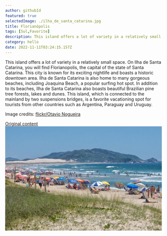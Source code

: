 ```yaml
---
author: githubId
featured: true
selectedImage: ./ilha_de_santa_catarina.jpg
title: Florianópolis
tags: [Sul,Favorite]
description: This island offers a lot of variety in a relatively small space.
category: hello
date: 2022-11-11T03:24:15.157Z
---
```


This island offers a lot of variety in a relatively small space. On Ilha de Santa Catarina, you will find Florianopolis, the capital of the state of Santa Catarina. This city is known for its exciting nightlife and boasts a historic downtown area. Ilha de Santa Catarina is also home to many gorgeous beaches, including Joaquina Beach, a popular surfing hot spot. In addition to its beaches, Ilha de Santa Catarina also boasts beautiful Brazilian pine tree forests, lakes and dunes. This island, which is connected to the mainland by two suspensions bridges, is a favorite vacationing spot for tourists from other countries such as Argentina, Paraguay and Uruguay.

Image credits: [flickr/Otavio Nogueira](https://www.flickr.com/photos/55953988@N00)

[Original content](https://www.touropia.com/islands-in-brazil/)
![img](./ilha_de_santa_catarina.jpg)
